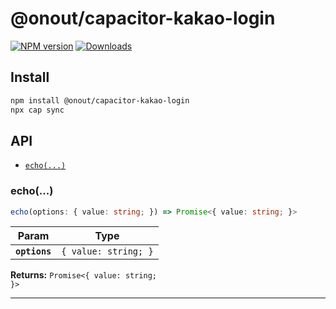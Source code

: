 # @onout/capacitor-kakao-login

[![NPM version][npm-image]][npm-url]
[![Downloads][downloads-image]][npm-url]

[npm-url]: https://npmjs.org/package/@onout/capacitor-kakao-login
[downloads-image]: http://img.shields.io/npm/dm/@onout/capacitor-kakao-login.svg
[npm-image]: http://img.shields.io/npm/v/@onout/capacitor-kakao-login.svg

## Install

```bash
npm install @onout/capacitor-kakao-login
npx cap sync
```

## API

<docgen-index>

* [`echo(...)`](#echo)

</docgen-index>

<docgen-api>
<!--Update the source file JSDoc comments and rerun docgen to update the docs below-->

### echo(...)

```typescript
echo(options: { value: string; }) => Promise<{ value: string; }>
```

| Param         | Type                            |
| ------------- | ------------------------------- |
| **`options`** | <code>{ value: string; }</code> |

**Returns:** <code>Promise&lt;{ value: string; }&gt;</code>

--------------------

</docgen-api>
